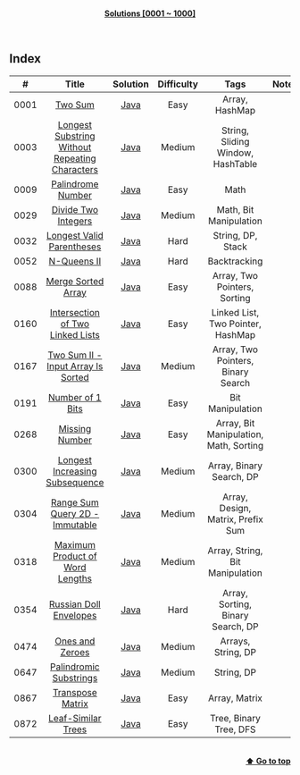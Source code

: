<br/>
<p align="center">
    <b><u>Solutions [0001 ~ 1000]</u></b>
</p>
</br>

## Index

|#|Title|Solution|Difficulty|Tags|Note|
|:---:|:---:|:---:|:---:|:---:|:---:|
|0001|[Two Sum](https://leetcode.com/problems/two-sum/)|[Java](./0001%20-%20Two%20Sum/TwoSum.java)|Easy|Array, HashMap||
|0003|[Longest Substring Without Repeating Characters](https://leetcode.com/problems/longest-substring-without-repeating-characters/)|[Java](./0003%20-%20Longest%20Substring%20Without%20Repeating%20Characters/LongestSubstringWithoutRepeatingCharacters.java)|Medium|String, Sliding Window, HashTable||
|0009|[Palindrome Number](https://leetcode.com/problems/palindrome-number/)|[Java](./0009%20-%20Palindrome%20Number/PalindromeNumber.java)|Easy|Math||
|0029|[Divide Two Integers](https://leetcode.com/problems/divide-two-integers/)|[Java](./0029%20-%20Divide%20Two%20Integers/DivideTwoIntegers.java)|Medium|Math, Bit Manipulation||
|0032|[Longest Valid Parentheses](https://leetcode.com/problems/longest-valid-parentheses/)|[Java](./0032%20-%20Longest%20Valid%20Parentheses/LongestValidParentheses.java)|Hard|String, DP, Stack||
|0052|[N-Queens II](https://leetcode.com/problems/n-queens-ii/)|[Java](./0052%20-%20N-Queens%20II/NQueensII.java)|Hard|Backtracking||
|0088|[Merge Sorted Array](https://leetcode.com/problems/merge-sorted-array/)|[Java](./0088%20-%20Merge%20Sorted%20Array/MergeSortedArray.java)|Easy|Array, Two Pointers, Sorting||
|0160|[Intersection of Two Linked Lists](https://leetcode.com/problems/intersection-of-two-linked-lists/)|[Java](./0160%20-%20Intersection%20of%20Two%20Linked%20List/IntersectionOfTwoLinkedList.java)|Easy|Linked List, Two Pointer, HashMap||
|0167|[Two Sum II - Input Array Is Sorted](https://leetcode.com/problems/two-sum-ii-input-array-is-sorted/)|[Java](./0167%20-%20Two%20Sum%20II%20-%20Input%20Array%20Is%20Sorted/TwoSumIIInputArrayIsSorted.java)|Medium|Array, Two Pointers, Binary Search||
|0191|[Number of 1 Bits](https://leetcode.com/problems/number-of-1-bits/)|[Java](./0191%20-%20Number%20of%201%20Bits/NumberOf1Bits.java)|Easy|Bit Manipulation||
|0268|[Missing Number](https://leetcode.com/problems/missing-number/)|[Java](./0268%20-%20Missing%20Number/MissingNumber.java)|Easy|Array, Bit Manipulation, Math, Sorting||
|0300|[Longest Increasing Subsequence](https://leetcode.com/problems/longest-increasing-subsequence/)|[Java](./0300%20-%20Longest%20Increasing%20Subsequence/LongestIncreasingSubsequence.java)|Medium|Array, Binary Search, DP||
|0304|[Range Sum Query 2D - Immutable](https://leetcode.com/problems/range-sum-query-2d-immutable/)|[Java](./0304%20-%20Range%20Sum%20Query%202D%20-%20Immutable/NumMatrix.java)|Medium|Array, Design, Matrix, Prefix Sum||
|0318|[Maximum Product of Word Lengths](https://leetcode.com/problems/maximum-product-of-word-lengths/)|[Java](./0318%20-%20Maximum%20Product%20of%20Word%20Lengths/MaximumProductOfWordLengths.java)|Medium|Array, String, Bit Manipulation||
|0354|[Russian Doll Envelopes](https://leetcode.com/problems/russian-doll-envelopes/)|[Java](./0354%20-%20Russian%20Doll%20Envelopes/RussianDollEnvelopes.java)|Hard|Array, Sorting, Binary Search, DP||
|0474|[Ones and Zeroes](https://leetcode.com/problems/ones-and-zeroes/)|[Java](./0474%20-%20Ones%20and%20Zeroes/OnesAndZeroes.java)|Medium|Arrays, String, DP||
|0647|[Palindromic Substrings](https://leetcode.com/problems/palindromic-substrings/)|[Java](./0647%20-%20Palindromic%20Substrings/PalindromicSubstrings.java)|Medium|String, DP||
|0867|[Transpose Matrix](https://leetcode.com/problems/transpose-matrix/)|[Java](./0867%20-%20Transpose%20Matrix/TransposeMatrix.java)|Easy|Array, Matrix||
|0872|[Leaf-Similar Trees](https://leetcode.com/problems/leaf-similar-trees/)|[Java](./0872%20-%20Leaf-Similar%20Trees/LeafSimilarTrees.java)|Easy|Tree, Binary Tree, DFS||

<br/>
<div align="right">
    <b><a href="#index">⬆️ Go to top</a></b>
</div>